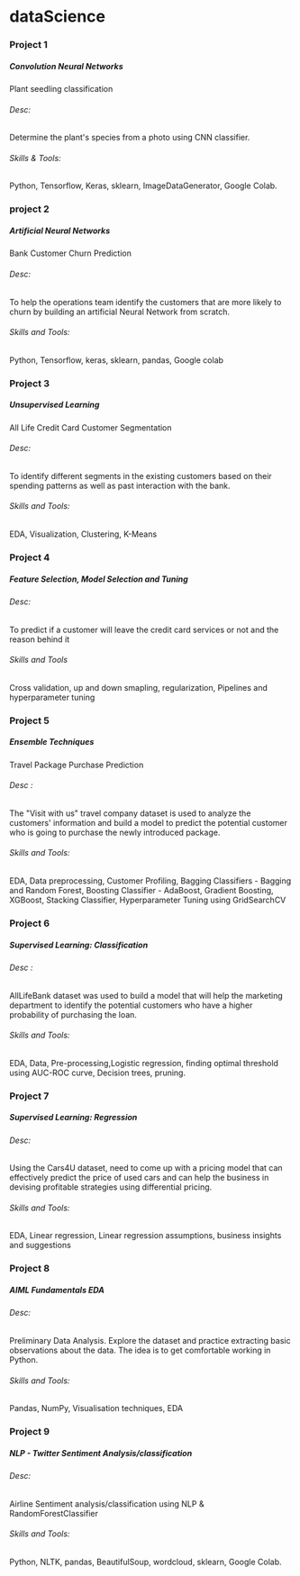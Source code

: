 # dataScience

### Project 1
##### Convolution Neural Networks
Plant seedling classification
###### Desc:
Determine the plant's species from a photo using CNN classifier.
###### Skills & Tools:
Python, Tensorflow, Keras, sklearn, ImageDataGenerator, Google Colab.

### project 2
##### Artificial Neural Networks
Bank Customer Churn Prediction
###### Desc:
To help the operations team identify the customers that are more likely to churn by building an artificial Neural Network from scratch.
###### Skills and Tools:
Python, Tensorflow, keras, sklearn, pandas, Google colab

### Project 3
##### Unsupervised Learning
All Life Credit Card Customer Segmentation
###### Desc:
To identify different segments in the existing customers based on their spending patterns as well as past interaction with the bank.
###### Skills and Tools:
EDA, Visualization, Clustering, K-Means

### Project 4
##### Feature Selection, Model Selection and Tuning
###### Desc: 
To predict if a customer will leave the credit card services or not and the reason behind it
###### Skills and Tools
Cross validation, up and down smapling, regularization, Pipelines and hyperparameter tuning

### Project 5
##### Ensemble Techniques
Travel Package Purchase Prediction
###### Desc : 
The "Visit with us" travel company dataset is used to analyze the customers' information and build a model to predict the potential customer who is going to purchase the newly introduced package.
###### Skills and Tools:
EDA, Data preprocessing, Customer Profiling, Bagging Classifiers - Bagging and Random Forest, Boosting Classifier - AdaBoost, Gradient Boosting, XGBoost, Stacking Classifier, Hyperparameter Tuning using GridSearchCV

### Project 6
##### Supervised Learning: Classification
###### Desc : 
AllLifeBank dataset was used to build a model that will help the marketing department to identify the potential customers who have a higher probability of purchasing the loan.
###### Skills and Tools: 
EDA, Data, Pre-processing,Logistic regression, finding optimal threshold using AUC-ROC curve, Decision trees, pruning.

### Project 7
##### Supervised Learning: Regression
###### Desc: 
Using the Cars4U dataset, need to come up with a pricing model that can effectively predict the price of used cars and can help the business in devising profitable strategies using differential pricing.
###### Skills and Tools:
EDA, Linear regression, Linear regression assumptions, business insights and suggestions

### Project 8
##### AIML Fundamentals EDA
###### Desc:
Preliminary Data Analysis. Explore the dataset and practice extracting basic observations about the data. The idea is to get comfortable working in Python.
###### Skills and Tools:
Pandas, NumPy, Visualisation techniques, EDA

### Project 9
##### NLP - Twitter Sentiment Analysis/classification
###### Desc:
Airline Sentiment analysis/classification using NLP & RandomForestClassifier
###### Skills and Tools:
Python, NLTK, pandas, BeautifulSoup, wordcloud, sklearn, Google Colab.


